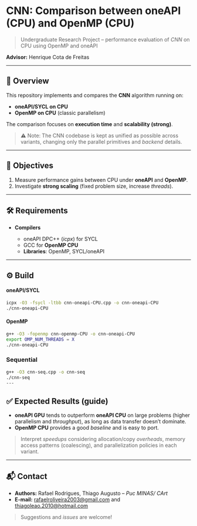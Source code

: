# CNN: Comparison between oneAPI (CPU) and OpenMP (CPU)

> Undergraduate Research Project – performance evaluation of *CNN* on CPU using OpenMP and oneAPI

**Advisor:** Henrique Cota de Freitas

---

## 📌 Overview

This repository implements and compares the **CNN** algorithm running on:

* **oneAPI/SYCL on CPU**
* **OpenMP on CPU** (classic parallelism)

The comparison focuses on **execution time** and **scalability (strong)**.

> ⚠️ Note: The CNN codebase is kept as unified as possible across variants, changing only the parallel primitives and *backend* details.

---

## 🎯 Objectives

1. Measure performance gains between CPU under **oneAPI** and **OpenMP**.
2. Investigate **strong scaling** (fixed problem size, increase *threads*).

---

## 🛠️ Requirements

* **Compilers**

  * oneAPI DPC++ (*icpx*) for SYCL
  * GCC for **OpenMP CPU**
  * **Libraries**: OpenMP, SYCL/oneAPI

---

## ⚙️ Build

#### oneAPI/SYCL

```bash
icpx -O3 -fsycl -ltbb cnn-oneapi-CPU.cpp -o cnn-oneapi-CPU
./cnn-oneapi-CPU
```

#### OpenMP 

```bash
g++ -O3 -fopenmp cnn-openmp-CPU -o cnn-oneapi-CPU
export OMP_NUM_THREADS = X
./cnn-oneapi-CPU
```

### Sequential
```bash
g++ -O3 cnn-seq.cpp -o cnn-seq
./cnn-seq
---
```

## ✅ Expected Results (guide)

* **oneAPI GPU** tends to outperform **oneAPI CPU** on large problems (higher parallelism and *throughput*), as long as data transfer doesn’t dominate.
* **OpenMP CPU** provides a good *baseline* and is easy to port.

> Interpret *speedups* considering allocation/copy *overheads*, memory access patterns (coalescing), and parallelization policies in each variant.

---

## 📬 Contact

* **Authors:** Rafael Rodrigues, Thiago Augusto – *Puc MINAS/ CArt*
* **E-mail:** [rafaelroliveira2003@gmail.com](mailto:rafaelroliveira2003@gmail.com) and [thiagoleao.2010@hotmail.com](mailto:thiagoleao.2010@hotmail.com)

> Suggestions and *issues* are welcome!

